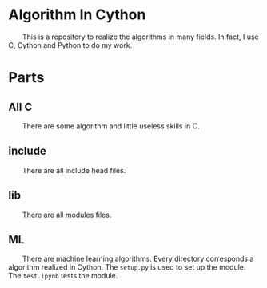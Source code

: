 # Algorithm In Cython
&emsp;&emsp;This is a repository to realize the algorithms in many fields. 
In fact, I use C, Cython and Python to do my work.

# Parts
## All C
&emsp;&emsp;There are some algorithm and little useless skills in C.

## include
&emsp;&emsp;There are all include head files.

## lib
&emsp;&emsp;There are all modules files.

## ML
&emsp;&emsp;There are machine learning algorithms. 
Every directory corresponds a algorithm realized in Cython.
The `setup.py` is used to set up the module.
The `test.ipynb` tests the module. 

